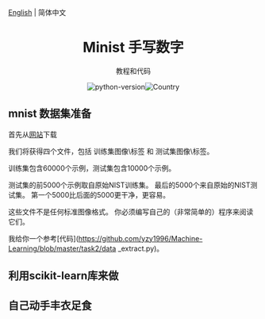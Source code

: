 [English](./README.md) | 简体中文

<h1 align="center">Minist 手写数字</h1>
<div align="center">

教程和代码

![python-version](https://img.shields.io/badge/python-3.6%20%7C%203.7-blue)![Country](https://img.shields.io/badge/country-China-red)

</div>

## mnist 数据集准备

首先从[网站](http://yann.lecun.com/exdb/mnist/)下载

我们将获得四个文件，包括 训练集图像\标签 和 测试集图像\标签。

训练集包含60000个示例，测试集包含10000个示例。

测试集的前5000个示例取自原始NIST训练集。 最后的5000个来自原始的NIST测试集。 第一个5000比后面的5000更干净，更容易。

这些文件不是任何标准图像格式。 你必须编写自己的（非常简单的）程序来阅读它们。

我给你一个参考[代码](https://github.com/yzy1996/Machine-Learning/blob/master/task2/data _extract.py)。

## 利用scikit-learn库来做

## 自己动手丰衣足食